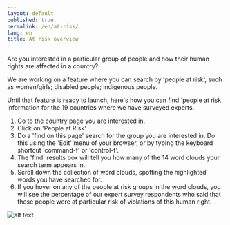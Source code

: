 ```yaml
---
layout: default
published: true
permalink: /en/at-risk/
lang: en
title: At risk overview
---
```


Are you interested in a particular group of people and how their human rights are affected in a country?

We are working on a feature where you can search by 'people at risk', such as women/girls; disabled people; indigenous people.

Until that feature is ready to launch, here's how you can find 'people at risk' information for the 19 countries where we have surveyed experts.

1. Go to the country page you are interested in.
2. Click on 'People at Risk'.
3. Do a 'find on this page' search for the group you are interested in. Do this using the 'Edit' menu of your browser, or by typing the keyboard shortcut 'command-f' or 'control-f'.
4. The 'find' results box will tell you how many of the 14 word clouds your search term appears in.
5. Scroll down the collection of word clouds, spotting the highlighted words you have searched for.
6. If you hover on any of the people at risk groups in the word clouds, you will see the percentage of our expert survey respondents who said that these people were at particular risk of violations of this human right.

![alt text]({{site.baseurl}}/assets/uploads/img01-2x-1200x576.jpg)